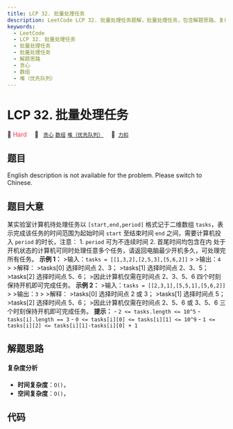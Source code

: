 ```yaml
---
title: LCP 32. 批量处理任务
description: LeetCode LCP 32. 批量处理任务题解，批量处理任务，包含解题思路、复杂度分析以及完整的 JavaScript 代码实现。
keywords:
  - LeetCode
  - LCP 32. 批量处理任务
  - 批量处理任务
  - 批量处理任务
  - 解题思路
  - 贪心
  - 数组
  - 堆（优先队列）
---
```


# LCP 32. 批量处理任务

🔴 <font color=#ff334b>Hard</font>&emsp; 🔖&ensp; [`贪心`](/tag/greedy.md) [`数组`](/tag/array.md) [`堆（优先队列）`](/tag/heap-priority-queue.md)&emsp; 🔗&ensp;[`力扣`](https://leetcode.cn/problems/t3fKg1)

## 题目

English description is not available for the problem. Please switch to
Chinese.


## 题目大意

某实验室计算机待处理任务以 `[start,end,period]` 格式记于二维数组 `tasks`，表示完成该任务的时间范围为起始时间 `start`
至结束时间 `end` 之间，需要计算机投入 `period` 的时长，注意： 1\. `period` 可为不连续时间 2\. 首尾时间均包含在内
处于开机状态的计算机可同时处理任意多个任务，请返回电脑最少开机多久，可处理完所有任务。 **示例 1：** >输入：`tasks =
[[1,3,2],[2,5,3],[5,6,2]]` > >输出：`4` > >解释： >tasks[0] 选择时间点 2、3； >tasks[1]
选择时间点 2、3、5； >tasks[2] 选择时间点 5、6； >因此计算机仅需在时间点 2、3、5、6 四个时刻保持开机即可完成任务。 **示例
2：** >输入：`tasks = [[2,3,1],[5,5,1],[5,6,2]]` > >输出：`3` > >解释： >tasks[0] 选择时间点
2 或 3； >tasks[1] 选择时间点 5； >tasks[2] 选择时间点 5、6； >因此计算机仅需在时间点 2、5、6 或 3、5、6
三个时刻保持开机即可完成任务。 **提示：** \- `2 <= tasks.length <= 10^5` \- `tasks[i].length ==
3` \- `0 <= tasks[i][0] <= tasks[i][1] <= 10^9` \- `1 <= tasks[i][2] <=
tasks[i][1]-tasks[i][0] + 1`


## 解题思路

#### 复杂度分析

- **时间复杂度**：`O()`，
- **空间复杂度**：`O()`，

## 代码

```javascript

```